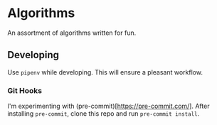 # Algorithms

An assortment of algorithms written for fun. 

## Developing

Use `pipenv` while developing.  This will ensure a pleasant workflow. 

### Git Hooks

I'm experimenting with (pre-commit)[https://pre-commit.com/].  After installing `pre-commit`, clone this repo and run `pre-commit install`.